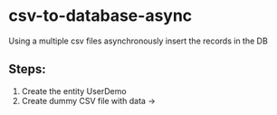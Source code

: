# csv-to-database-async
Using a multiple csv files asynchronously insert the records in the DB

## Steps:

1. Create the entity UserDemo
2. Create dummy CSV file with data -> 


